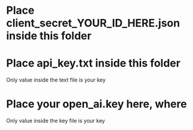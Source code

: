 # Place client_secret_YOUR_ID_HERE.json inside this folder
# Place api_key.txt inside this folder
Only value inside the text file is your key
# Place your open_ai.key here, where
Only value inside the key file is your key

